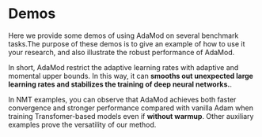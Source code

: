 ﻿# Demos

Here we provide some demos of using AdaMod on several benchmark tasks.The purpose of these demos is to give an example of how to use it your research, and also illustrate the robust performance of AdaMod.

In short, AdaMod restrict the adaptive learning rates with adaptive and momental upper bounds. In this way, it can **smooths out unexpected large learning rates and stabilizes the training of deep neural networks.**.

In NMT examples, you can observe that AdaMod achieves both faster convergence and stronger performance compared with vanilla Adam when training Transfomer-based models even if **without warmup**. Other auxiliary examples prove the versatility of our method.